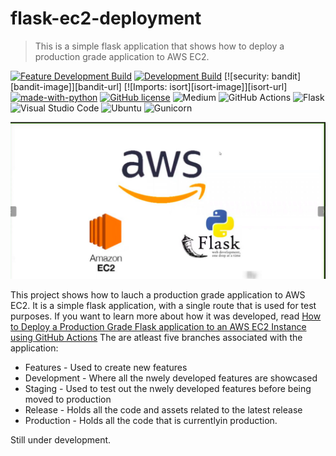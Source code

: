 # flask-ec2-deployment
> This is a simple flask application that shows how to deploy a production grade application to AWS EC2.

[![Feature Development Build](https://github.com/twyle/flask-ec2-deployment/actions/workflows/feature-development-workflow.yml/badge.svg)](https://github.com/twyle/flask-ec2-deployment/actions/workflows/feature-development-workflow.yml)
[![Development Build](https://github.com/twyle/flask-ec2-deployment/actions/workflows/development-workflow.yml/badge.svg)](https://github.com/twyle/flask-ec2-deployment/actions/workflows/development-workflow.yml)
[![security: bandit][bandit-image]][bandit-url]
[![Imports: isort][isort-image]][isort-url]
[![made-with-python](https://img.shields.io/badge/Made%20with-Python-1f425f.svg)](https://www.python.org/)
[![GitHub license](https://img.shields.io/github/license/Naereen/StrapDown.js.svg)](https://github.com/Naereen/StrapDown.js/blob/master/LICENSE)
![Medium](https://img.shields.io/badge/Medium-12100E?style=for-the-badge&logo=medium&logoColor=white)
![GitHub Actions](https://img.shields.io/badge/github%20actions-%232671E5.svg?style=for-the-badge&logo=githubactions&logoColor=white)
![Flask](https://img.shields.io/badge/flask-%23000.svg?style=for-the-badge&logo=flask&logoColor=white)
![Visual Studio Code](https://img.shields.io/badge/Visual%20Studio%20Code-0078d7.svg?style=for-the-badge&logo=visual-studio-code&logoColor=white)
![Ubuntu](https://img.shields.io/badge/Ubuntu-E95420?style=for-the-badge&logo=ubuntu&logoColor=white)
![Gunicorn](https://img.shields.io/badge/gunicorn-%298729.svg?style=for-the-badge&logo=gunicorn&logoColor=white)

![](flask-ec2-cover.png)

This project shows how to lauch a production grade application to AWS EC2. It is a simple flask application, with a single route that is used for test purposes. If you want to learn more about how it was developed, read [How to Deploy a Production Grade Flask application to an AWS EC2 Instance using GitHub Actions](https://medium.com/@lyle-okoth/how-to-deploy-a-production-grade-flask-application-to-an-aws-ec2-instance-using-github-actions-6241886b197) The are atleast five branches associated with the application:
- Features - Used to create new features
- Development - Where all the nwely developed features are showcased
- Staging - Used to test out the nwely developed features before being moved to production
- Release - Holds all the code and assets related to the latest release
- Production - Holds all the code that is currentlyin production.

Still under development.
